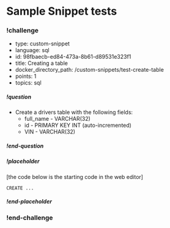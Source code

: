 # Sample Snippet tests

<!-- >>>>>>>>>>>>>>>>>>>>>> BEGIN CHALLENGE >>>>>>>>>>>>>>>>>>>>>> -->
<!-- Replace everything in square brackets [] and remove brackets  -->

### !challenge

* type: custom-snippet
* language: sql
* id: 98fbaecb-ed84-473a-8b61-d89531e323f1
* title: Creating a table
* docker_directory_path: /custom-snippets/test-create-table
* points: 1
* topics: sql

##### !question

* Create a drivers table with the following fields:
  * full_name - VARCHAR(32)
  * id  - PRIMARY KEY INT (auto-incremented)
  * VIN - VARCHAR(32)
##### !end-question

##### !placeholder

[the code below is the starting code in the web editor]
```
CREATE ...
```

##### !end-placeholder

<!-- other optional sections -->
<!-- !hint - !end-hint (markdown, hidden, students click to view) -->
<!-- !rubric - !end-rubric (markdown, instructors can see while scoring a checkpoint) -->
<!-- !explanation - !end-explanation (markdown, students can see after answering correctly) -->

### !end-challenge

<!-- ======================= END CHALLENGE ======================= -->